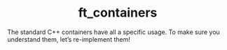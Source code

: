 <h1 align="center">ft_containers</h1>
The standard C++ containers have all a specific usage.
To make sure you understand them, let’s re-implement them!
